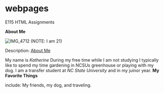 # webpages
E115 HTML Assignments
<head> <strong> About Me </strong>
	
![IMG_4712](https://user-images.githubusercontent.com/130121098/230700151-8f58d54d-4fab-44a3-80eb-7857845a9280.JPG)
(NOTE: I am 21)

	
 <body>
  <p><p style=“color: #ff00ff; font-family: Arial;”> Description: <ins> About Me </ins>
  <p> My name is <em> Katherine </em> During my free time while I am not studying I typically like to spend my time gardening in NCSUs greenhouse or playing with my dog. I am a transfer student at <em> NC State University </em> and in my juinor year.

	  
	  
 <head> <strong> My Favorite Things </strong> <p> include: My friends, my dog, and traveling. 
	
	
 

